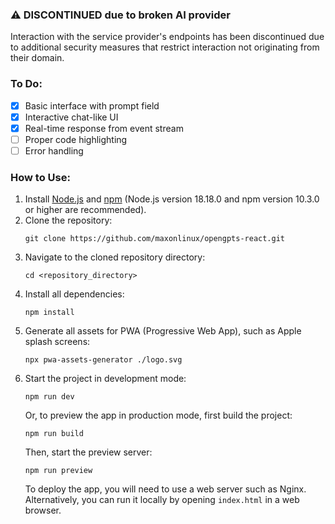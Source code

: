 ### ⚠️ DISCONTINUED due to broken AI provider
Interaction with the service provider's endpoints has been discontinued due to additional security measures that restrict interaction not originating from their domain.

### To Do:

- [x] Basic interface with prompt field
- [x] Interactive chat-like UI
- [x] Real-time response from event stream
- [ ] Proper code highlighting
- [ ] Error handling

### How to Use:

1. Install [Node.js](https://nodejs.org/) and [npm](https://www.npmjs.com/get-npm) (Node.js version 18.18.0 and npm version 10.3.0 or higher are recommended).
2. Clone the repository:
    ```
    git clone https://github.com/maxonlinux/opengpts-react.git
    ```
3. Navigate to the cloned repository directory:
    ```
    cd <repository_directory>
    ```
4. Install all dependencies:
    ```
    npm install
    ```
5. Generate all assets for PWA (Progressive Web App), such as Apple splash screens:
    ```
    npx pwa-assets-generator ./logo.svg
    ```
6. Start the project in development mode:
    ```
    npm run dev
    ```
    Or, to preview the app in production mode, first build the project:
    ```
    npm run build
    ```
    Then, start the preview server:
    ```
    npm run preview
    ```
    To deploy the app, you will need to use a web server such as Nginx. Alternatively, you can run it locally by opening `index.html` in a web browser.

